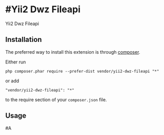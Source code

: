 #Yii2 Dwz Fileapi
================
Yii2 Dwz Fileapi

Installation
------------

The preferred way to install this extension is through [composer](http://getcomposer.org/download/).

Either run

```
php composer.phar require --prefer-dist vendor/yii2-dwz-fileapi "*"
```

or add

```
"vendor/yii2-dwz-fileapi": "*"
```

to the require section of your `composer.json` file.


Usage
-----

#A
